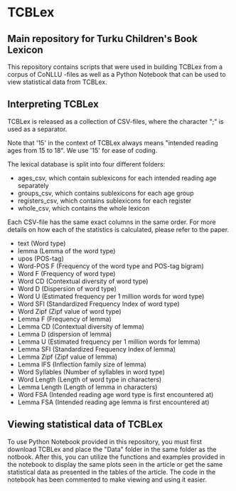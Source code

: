 # TCBLex

## Main repository for Turku Children's Book Lexicon

This repository contains scripts that were used in building TCBLex from a corpus of CoNLLU -files as well as a Python Notebook that can be used to view statistical data from TCBLex.

## Interpreting TCBLex

TCBLex is released as a collection of CSV-files, where the character ";" is used as a separator.

Note that '15' in the context of TCBLex always means "intended reading ages from 15 to 18". We use '15' for ease of coding.

The lexical database is split into four different folders:
  - ages_csv, which contain sublexicons for each intended reading age separately
  - groups_csv, which contains sublexicons for each age group
  - registers_csv, which contains sublexicons for each register
  - whole_csv, which contains the whole lexicon

Each CSV-file has the same exact columns in the same order. For more details on how each of the statistics is calculated, please refer to the paper.
  - text (Word type)
  - lemma (Lemma of the word type)
  - upos (POS-tag)
  - Word-POS F (Frequency of the word type and POS-tag bigram)
  - Word F (Frequency of word type)
  - Word CD (Contextual diversity of word type)
  - Word D (Dispersion of word type)
  - Word U (Estimated frequency per 1 million words for word type)
  - Word SFI (Standardized Frequency Index of word type)
  - Word Zipf (Zipf value of word type)
  - Lemma F (Frequency of lemma)
  - Lemma CD (Contextual diversity of lemma)
  - Lemma D (dispersion of lemma)
  - Lemma U (Estimated frequency per 1 million words for lemma)
  - Lemma SFI (Standardized Frequency Index of lemma)
  - Lemma Zipf (Zipf value of lemma)
  - Lemma IFS (Inflection family size of lemma)
  - Word Syllables (Number of syllables in word type)
  - Word Length (Length of word type in characters)
  - Lemma Length (Length of lemma in characters)
  - Word FSA (Intended reading age word type is first encountered at)
  - Lemma FSA (Intended reading age lemma is first encountered at)

## Viewing statistical data of TCBLex

To use Python Notebook provided in this repository, you must first download TCBLex and place the "Data" folder in the same folder as the notbook. After this, you can utilize the functions and examples provided in the notebook to display the same plots seen in the article or get the same statistical data as presented in the tables of the article. The code in the notebook has been commented to make viewing and using it easier.
